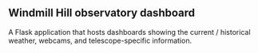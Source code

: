 ## Windmill Hill observatory dashboard

A Flask application that hosts dashboards showing the current / historical weather, webcams, and telescope-specific information.
